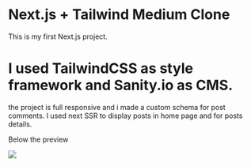 # Next.js + Tailwind Medium Clone

This is my first Next.js project.

# I used TailwindCSS as style framework and Sanity.io as CMS.
the project is full responsive and i made a custom schema for post comments.
I used next SSR to display posts in home page and for posts details.

Below the preview

![](https://github.com/giambal/medium-clone-sanity/blob/main/readmeMedia/medium-blog.gif)
